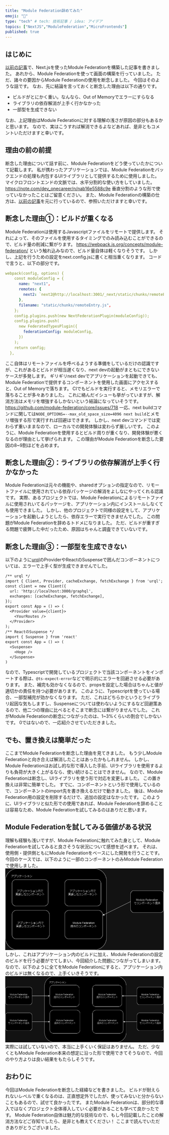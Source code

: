 ```yaml
---
title: "Module Federation辞めてみた"
emoji: "🙆"
type: "tech" # tech: 技術記事 / idea: アイデア
topics: ["NextJS","ModuleFederation","MicroFrontends"]
published: true
---
```

## はじめに
[以前の記事](https://zenn.dev/maronn/articles/module-federation-nextjs)で、Next.jsを使ったModule Federationを構築した記事を書きました。
あれから、Module Federationを使って画面の構築を行っていました。
ただ、諸々の要因からModule Federationの使用を断念しました。
今回はそのような話です。
なお、先に結論を言っておくと断念した理由は以下の通りです。
- ビルドがとにかく重い。なんなら、Out of Memoryでエラーにすらなる
- ライブラリの依存解消が上手く行かなかった
- 一部型を生成できない

なお、上記理由はModule Federationに対する理解の浅さが原因の部分もあるかと思います。
なので、実はこうすれば解消できるよなどあれば、是非ともコメントいただけますと幸いです。
## 理由の前の前提
断念した理由について話す前に、Module Federationをどう使っていたかについて記載します。
私が携わったアプリケーションでは、Module Federationをバックエンドの処理も内包するUIライブラリとして提供するために使用しました。
マイクロフロントエンドの文脈では、水平分割的な使い方をしていました。
https://note.com/dev_onecareer/n/nab16e5588c9e
垂直分割のような形で使っていなかったことはご留意ください。
また、Module Federationの構築の仕方は、[以前の記事](https://zenn.dev/maronn/articles/module-federation-nextjs)を元に行っているので、参照いただけますと幸いです。
## 断念した理由①：ビルドが重くなる
Module Federationは使用するJavascriptファイルをリモートで提供します。
それによって、そのファイルを使用するタイミングでのみ読み込むことができるので、ビルド量の削減に繋がります。
https://webpack.js.org/concepts/module-federation/
という触れ込みなので、ビルド量自体は軽くなりそうです。
しかし、上記を行うための設定をnext.config.jsに書くと相当重くなります。
コードで言うと、以下の部分です。
```yaml
webpack(config, options) {
    const moduleConfig = {
      name: "next1",
      remotes: {
        next2: `next2@http://localhost:3001/_next/static/chunks/remoteEntry.js`,
      },
      filename: "static/chunks/remoteEntry.js",
    };
    config.plugins.push(new NextFederationPlugin(moduleConfig));
    config.plugins.push(
      new FederatedTypesPlugin({
        federationConfig: moduleConfig,
      })
    );
    return config;
  },
```
ここ自体はリモートファイルを呼べるようする準備をしているだけの認識ですが、これがあるとビルドが相当遅くなり、next devの起動がまともにできないケースが多発します。
ギリギリnext devでアプリケーションを起動できても、Module Federationで提供するコンポーネントを使用した画面にアクセスすると、Out of Memoryで落ちます。
CIでもビルドを実行すると、メモリエラーで落ちることが多々ありました。
これに絡んだイシューも挙がっていますが、解消方法はメモリを増強するしかないという結論になっていそうです。
https://github.com/module-federation/core/issues/718
一応、next buildコマンドに関しては`NODE_OPTIONS=--max_old_space_size=4096 next build`とメモリ増強する形で実行すれば回避はできます。
しかし、next devコマンドでは変わらず重いままなので、ローカルでの開発体験は変わらず厳しいです。
このように、Module Federationを使用するとビルド周りが重くなり、開発体験が悪くなるのが理由として挙げられます。
この理由がModule Federationを断念した要因の8~9割ほどを占めます。
## 断念した理由②：ライブラリの依存解消が上手く行かなかった
Module Federationは元々の機能や、sharedオプションの指定なので、リモートファイルに使用されている依存パッケージの解消をよしなにやってくれる認識です。
実際、あるプロジェクトでは、Module Federationによるリモートファイルに使用されいてるパッケージを、アプリケーション内にインストールしなくても使用できました。
しかし、他のプロジェクトで同様の設定をして、アプリケーションを起動しようとしたら、依存エラーで実行できませんでした。
この問題がModule Federationを辞めるトドメになりました。
ただ、ビルドが重すぎる問題で疲弊した中だったため、原因はちゃんと調査できていないです。
## 断念した理由③：一部型を生成できない
以下のように[urql](https://commerce.nearform.com/open-source/urql/docs/)のProviderやReactのSuspenseで囲んだコンポーネントについては、エラーで上手く型が生成できませんでした。
```tsx
/** urql */
import { Client, Provider, cacheExchange, fetchExchange } from 'urql';
const client = new Client({
  url: 'http://localhost:3000/graphql',
  exchanges: [cacheExchange, fetchExchange],
});
export const App = () => (
  <Provider value={client}>
    <YourRoutes />
  </Provider>
);
/** ReactのSuspense */
import { Suspense } from 'react'
export const App = () => (
  <Suspense>
	<Hoge />
  </Suspense>
)
```
なので、Typescriptで開発しているプロジェクトで当該コンポーネントをインポートする際は、`@ts-expect-error`などで明示的にエラーを回避させる必要があります。
また、補完も効かなくなるので、propsを設定した場合はちゃんと値が適切かの責任を持つ必要があります。
このように、Typescriptを使っている場合、一部型補完が効かなくなります。
ただ、これはどちらかというとライブラリ起因な気もしますし、Suspenseについては使わないようにするなど回避策あるので、他二つの理由に比べるとそこまで断念には繋がりませんでした。
これがModule Federationの断念につながったのは、1~3%くらいの割合でしかないです。
0ではないので、一応紹介させていただきました。
## でも、置き換えは簡単だった
ここまでModule Federationを断念した理由を見てきました。
もう少しModule Federationと向き合えば解消したことはあったかもしれません。
しかし、Module Federationはお試し的な形で導入した手前、UIライブラリを使用するよりも負荷が大きく上がるなら、使い続けることはできません。
なので、Module Federationは断念し、UIライブラリを使う形で対応を変更しました。
この置き換えは非常に簡単でした。
すでに、コンポーネントという形で使用しているので、コンポーネントのimport先を書き換えるだけで動きました。
後は、Module Federation用の設定を削除するだけで、追加の設定はなかったです。
このように、UIライブラリと似た形での使用であれば、Module Federationを辞めることは容易なため、Module Federationを試してみるのはありだと思います。
## Module Federationを試してみる価値がある状況
理解も経験も浅いですが、Module Federationに触れてみた身として、Module Federationを試してみると良さそうな状況について感想を述べます。
それは、使用側・提供側ともにModule Federationをベースにした開発を行うことです。
今回のケースでは、以下のように一部のコンポーネントのみModule Federationで使用しました。
![ModuleFederation.drawio.png](/images/quit-module-federation/ModuleFederation.drawio.png)
しかし、これはアプリケーション内のビルドに加え、Module Federationの設定のビルドを行う必要がでてしまい、今回紹介した問題につながってしまいます。
なので、以下のように全てをModule Federationにすると、アプリケーション内のビルドは無くなるので、上手くいきそうです。
![ModuleFederationAll.drawio.png](/images/quit-module-federation/ModuleFederationAll.drawio.png)
実際には試していないので、本当に上手くいく保証はありません。
ただ、少なくともModule Federation本来の想定に沿った形で使用できてそうなので、今回のやり方よりは良い結果をもたらしそうです。
## おわりに
今回はModule Federationを断念した経緯などを書きました。
ビルドが耐えられないレベルで重くなるのは、正直想定外でしたが、使ってみないと分からないこともあるので、試せて良かったです。
またModule Federationは、部分的な導入ではなくプロジェクト全体導入していく必要があることも学べて良かったです。
Module Federation自体は魅力的な技術なので、もし今回記載したことの解消方法などご存知でしたら、是非とも教えてください！
ここまで読んでいただきありがとうございました。